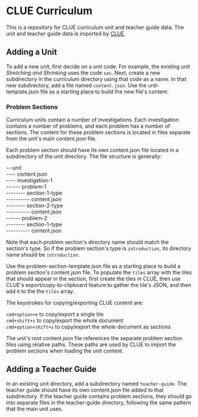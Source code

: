 # CLUE Curriculum

This is a repository for CLUE curriculum unit and teacher guide data. The unit and teacher guide data is imported by [CLUE](https://github.com/concord-consortium/collaborative-learning).

## Adding a Unit

To add a new unit, first decide on a unit code. For example, the existing unit _Stretching and Shrinking_ uses the code `sas`. Next, create a new subdirectory in the curriculum directory using that code as a name. In that new subdirectory, add a file named `content.json`. Use the unit-template.json file as a starting place to build the new file's content.

### Problem Sections
Curriculum units contain a number of investigations. Each investigation contains a number of problems, and each problem has a number of sections. The content for these problem sections is located in files separate from the unit's main content.json file.

Each problem section should have its own content.json file located in a subdirectory of the unit directory. The file structure is generally:

-- unit  
---- content.json  
---- investigation-1  
------ problem-1  
-------- section-1-type  
---------- content.json  
-------- section-2-type  
---------- content.json  
------ problem-2  
-------- section-1-type  
---------- content.json  

Note that each problem section's directory name should match the section's type. So if the problem section's type is `introduction`, its directory name should be `introduction`.

Use the problem-section-template.json file as a starting place to build a problem section's content.json file. To populate the `tiles` array with the tiles that should appear in the section, first create the tiles in CLUE, then use CLUE's export/copy-to-clipboard feature to gather the tile's JSON, and then add it to the the `tiles` array.

The keystrokes for copying/exporting CLUE content are:

`cmd+option+e` to copy/export a single tile  
`cmd+shift+s` to copy/export the whole document  
`cmd+option+shift+s` to copy/export the whole document as sections  

The unit's root content.json file references the separate problem section files using relative paths. These paths are used by CLUE to import the problem sections when loading the unit content.

## Adding a Teacher Guide

In an existing unit directory, add a subdirectory named `teacher-guide`. The teacher guide should have its own content.json file added to that subdirectory. If the teacher guide contains problem sections, they should go into separate files in the teacher-guide directory, following the same pattern that the main unit uses.
